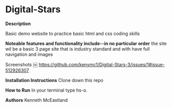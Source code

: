 # Digital-Stars

**Description**

Basic demo website to practice basic html and css coding skills

**Noteable features and functionality include--in no particular order** the site wil be a basic 3 page site that is industry standard and with have full navigation and images

Screenshots ￼
https://github.com/kenymc1/Digital-Stars-3/issues/1#issue-512926307

**Installation Instructions** Clone down this repo

**How to Run** In your terminal type hs-o.

**Authors** Kenneth McEastland
